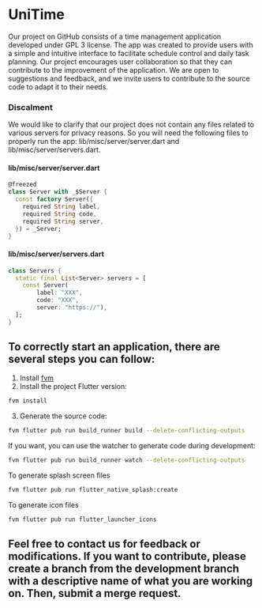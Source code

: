 # UniTime

Our project on GitHub consists of a time management application developed under GPL 3 license. The
app was created to provide users with a simple and intuitive interface to facilitate schedule
control and daily task planning. Our project encourages user collaboration so that they can
contribute to the improvement of the application. We are open to suggestions and feedback, and we
invite users to contribute to the source code to adapt it to their needs.

### Discalment
We would like to clarify that our project does not contain any files related to various servers for privacy reasons.
So you will need the following files to properly run the app: lib/misc/server/server.dart and lib/misc/server/servers.dart.
#### lib/misc/server/server.dart
```dart
@freezed
class Server with _$Server {
  const factory Server({
    required String label,
    required String code,
    required String server,
  }) = _Server;
}
```
#### lib/misc/server/servers.dart
```dart
class Servers {
  static final List<Server> servers = [
    const Server(
        label: "XXX",
        code: "XXX",
        server: "https://"),
  ];
}
```

## To correctly start an application, there are several steps you can follow:

1. Install [fvm](https://github.com/leoafarias/fvm)
2. Install the project Flutter version:

```bash 
fvm install
```

3. Generate the source code:

```bash
fvm flutter pub run build_runner build --delete-conflicting-outputs
```

If you want, you can use the watcher to generate code during development:

```bash
fvm flutter pub run build_runner watch --delete-conflicting-outputs
```

To generate splash screen files

```bash
fvm flutter pub run flutter_native_splash:create
```

To generate icon files

```bash
fvm flutter pub run flutter_launcher_icons
```


## Feel free to contact us for feedback or modifications. If you want to contribute, please create a branch from the development branch with a descriptive name of what you are working on. Then, submit a merge request.
